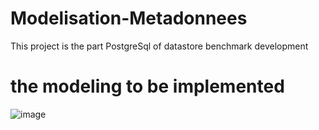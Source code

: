 # Modelisation-Metadonnees
This project is the part PostgreSql of datastore benchmark development

# the modeling to be implemented
![image](images/schema%relationnel%graphique.png)
